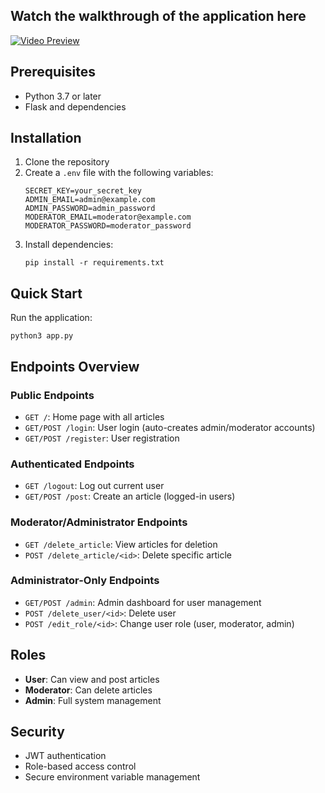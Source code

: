 

## Watch the walkthrough of the application here

[![Video Preview](https://img.youtube.com/vi/NAdHNfT3YM4/maxresdefault.jpg)](https://youtu.be/NAdHNfT3YM4)


## Prerequisites

- Python 3.7 or later
- Flask and dependencies

## Installation

1. Clone the repository
2. Create a `.env` file with the following variables:
   ```
   SECRET_KEY=your_secret_key
   ADMIN_EMAIL=admin@example.com
   ADMIN_PASSWORD=admin_password
   MODERATOR_EMAIL=moderator@example.com
   MODERATOR_PASSWORD=moderator_password
   ```
3. Install dependencies:
   ```
   pip install -r requirements.txt
   ```

## Quick Start

Run the application:
```
python3 app.py
```

## Endpoints Overview

### Public Endpoints
- `GET /`: Home page with all articles
- `GET/POST /login`: User login (auto-creates admin/moderator accounts)
- `GET/POST /register`: User registration

### Authenticated Endpoints
- `GET /logout`: Log out current user
- `GET/POST /post`: Create an article (logged-in users)

### Moderator/Administrator Endpoints
- `GET /delete_article`: View articles for deletion
- `POST /delete_article/<id>`: Delete specific article

### Administrator-Only Endpoints
- `GET/POST /admin`: Admin dashboard for user management
- `POST /delete_user/<id>`: Delete user
- `POST /edit_role/<id>`: Change user role (user, moderator, admin)

## Roles
- **User**: Can view and post articles
- **Moderator**: Can delete articles
- **Admin**: Full system management

## Security
- JWT authentication
- Role-based access control
- Secure environment variable management

